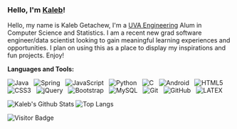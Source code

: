 ### Hello, I'm [Kaleb](https://kgetachew.github.io/kaleb.github.io/)!


Hello, my name is Kaleb Getachew, I'm a [UVA Engineering](https://engineering.virginia.edu/) Alum in Computer Science and Statistics. I am a recent new grad software engineer/data scientist looking to gain meaningful learning experiences and opportunities. I plan on using this as a place to display my inspirations and fun projects. Enjoy!

**Languages and Tools:** 

![Java](https://img.shields.io/badge/-Java-black?logo=java&style=social)&nbsp;&nbsp;
![Spring](https://img.shields.io/badge/-Spring%20Framework-black?logo=spring&style=social)&nbsp;&nbsp;
![JavaScript](https://img.shields.io/badge/-JavaScript-black?logo=javascript&style=social)&nbsp;&nbsp;
![Python](https://img.shields.io/badge/-Python-black?logo=Python&style=social)&nbsp;&nbsp;
![C](https://img.shields.io/badge/-C-black?logo=c&style=social)&nbsp;&nbsp;
![Android](https://img.shields.io/badge/-Android-black?logo=android&style=social)&nbsp;&nbsp;
![HTML5](https://img.shields.io/badge/-HTML5-black?logo=html5&style=social)&nbsp;&nbsp;
![CSS3](https://img.shields.io/badge/-CSS3-black?logo=css3&style=social)&nbsp;&nbsp;
![jQuery](https://img.shields.io/badge/-jQuery-black?logo=jquery&style=social)&nbsp;&nbsp;
![Bootstrap](https://img.shields.io/badge/-Bootstrap-black?logo=bootstrap&style=social)&nbsp;&nbsp;
![MySQL](https://img.shields.io/badge/-MySQL-black?logo=mysql&style=social)&nbsp;&nbsp;
![Git](https://img.shields.io/badge/-Git-black?logo=git&style=social)&nbsp;&nbsp;
![GitHub](https://img.shields.io/badge/-GitHub-black?logo=github&style=social)&nbsp;&nbsp;
![LATEX](https://img.shields.io/badge/-LATEX-black?logo=latex&style=social)&nbsp;&nbsp;

![Kaleb's Github Stats](https://github-readme-stats.vercel.app/api?username=kgetachew&count_private=true&show_icons=true&include_all_commits=true)
![Top Langs](https://github-readme-stats.vercel.app/api/top-langs/?username=kgetachew&hide=TeX&layout=compact)

![Visitor Badge](https://visitor-badge.laobi.icu/badge?page_id=kgetachew.kgetachew)
